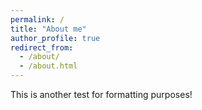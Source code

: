 ```yaml
---
permalink: /
title: "About me"
author_profile: true
redirect_from: 
  - /about/
  - /about.html
---
```


This is another test for formatting purposes!
